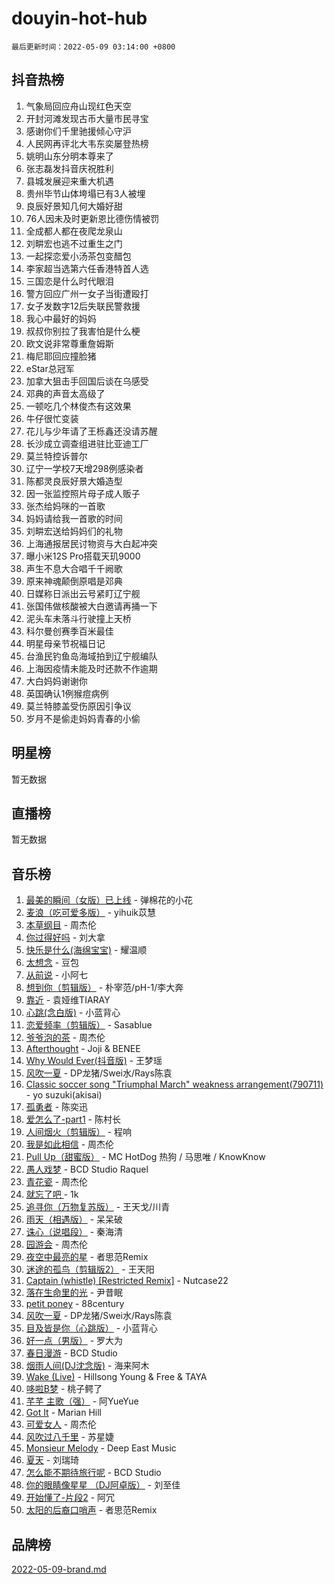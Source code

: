 # douyin-hot-hub

`最后更新时间：2022-05-09 03:14:00 +0800`

## 抖音热榜

1. 气象局回应舟山现红色天空
1. 开封河滩发现古币大量市民寻宝
1. 感谢你们千里驰援倾心守沪
1. 人民网再评北大韦东奕屡登热榜
1. 姚明山东分明本尊来了
1. 张志磊发抖音庆祝胜利
1. 县城发展迎来重大机遇
1. 贵州毕节山体垮塌已有3人被埋
1. 良辰好景知几何大婚好甜
1. 76人因未及时更新恩比德伤情被罚
1. 全成都人都在夜爬龙泉山
1. 刘畊宏也逃不过重生之门
1. 一起探恋爱小汤茶包变醋包
1. 李家超当选第六任香港特首人选
1. 三国恋是什么时代眼泪
1. 警方回应广州一女子当街遭殴打
1. 女子发数字12后失联民警救援
1. 我心中最好的妈妈
1. 叔叔你别拉了我害怕是什么梗
1. 欧文说非常尊重詹姆斯
1. 梅尼耶回应撞脸猪
1. eStar总冠军
1. 加拿大狙击手回国后谈在乌感受
1. 邓典的声音太高级了
1. 一顿吃几个林俊杰有这效果
1. 牛仔很忙变装
1. 花儿与少年请了王栎鑫还没请苏醒
1. 长沙成立调查组进驻比亚迪工厂
1. 莫兰特控诉普尔
1. 辽宁一学校7天增298例感染者
1. 陈都灵良辰好景大婚造型
1. 因一张监控照片母子成人贩子
1. 张杰给妈咪的一首歌
1. 妈妈请给我一首歌的时间
1. 刘畊宏送给妈妈们的礼物
1. 上海通报居民讨物资与大白起冲突
1. 曝小米12S Pro搭载天玑9000
1. 声生不息大合唱千千阙歌
1. 原来神魂颠倒原唱是邓典
1. 日媒称日派出云号紧盯辽宁舰
1. 张国伟做核酸被大白邀请再捅一下
1. 泥头车未落斗行驶撞上天桥
1. 科尔曼创赛季百米最佳
1. 明星母亲节祝福日记
1. 台渔民钓鱼岛海域拍到辽宁舰编队
1. 上海因疫情未能及时还款不作逾期
1. 大白妈妈谢谢你
1. 英国确认1例猴痘病例
1. 莫兰特膝盖受伤原因引争议
1. 岁月不是偷走妈妈青春的小偷

## 明星榜

暂无数据

## 直播榜

暂无数据

## 音乐榜

1. [最美的瞬间（女版）已上线](https://sf3-cdn-tos.douyinstatic.com/obj/tos-cn-ve-2774/527ce7f66142422e8d0727588b4f7c73) - 弹棉花的小花
1. [麦浪（吃可爱多版）](https://sf3-cdn-tos.douyinstatic.com/obj/tos-cn-ve-2774/fb2bf2aaa2854aaa8ec0fcfabbee4bd8) - yihuik苡慧
1. [本草纲目]() - 周杰伦
1. [你过得好吗]() - 刘大拿
1. [快乐是什么(海绵宝宝)](https://sf3-cdn-tos.douyinstatic.com/obj/tos-cn-ve-2774/c4bb2c16b7f24d34af3edcfb56be2d66) - 耀温顺
1. [太想念]() - 豆包
1. [从前说]() - 小阿七
1. [想到你（剪辑版）]() - 朴宰范/pH-1/李大奔
1. [靠近]() - 袁娅维TIARAY
1. [心跳(念白版)](https://sf6-cdn-tos.douyinstatic.com/obj/tos-cn-ve-2774/a57e8cac11fe46e8932f59ddd8a7c03e) - 小蓝背心
1. [恋爱频率（剪辑版）](https://sf6-cdn-tos.douyinstatic.com/obj/tos-cn-ve-2774/5fe5fbbb62d9433798e07a2fddb2213d) - Sasablue
1. [爷爷泡的茶]() - 周杰伦
1. [Afterthought](https://sf3-cdn-tos.douyinstatic.com/obj/tos-cn-ve-2774/5b832cdf45494148ba3c17fc04eec659) - Joji & BENEE
1. [Why Would Ever(抖音版)](https://sf6-cdn-tos.douyinstatic.com/obj/tos-cn-ve-2774/2a3916415e4a4ac2b3262d6ad0ef853c) - 王梦瑶
1. [风吹一夏](https://sf3-cdn-tos.douyinstatic.com/obj/tos-cn-ve-2774/64b5a4609eb843c29c974d39d4d5d058) - DP龙猪/Swei水/Rays陈袁
1. [Classic soccer song "Triumphal March" weakness arrangement(790711)](https://sf3-cdn-tos.douyinstatic.com/obj/tos-cn-ve-2774/7881e2ee1b664fe9ae8d0b4e47c46751) - yo suzuki(akisai)
1. [孤勇者]() - 陈奕迅
1. [爱怎么了-part1]() - 陈村长
1. [人间烟火（剪辑版）](https://sf6-cdn-tos.douyinstatic.com/obj/tos-cn-ve-2774/4cebb1e51fcc4572bebc0cee135924a2) - 程响
1. [我是如此相信]() - 周杰伦
1. [Pull Up（甜蜜版）](https://sf6-cdn-tos.douyinstatic.com/obj/tos-cn-ve-2774/64bc67246f5447c3a593a888e3948379) - MC HotDog 热狗 / 马思唯 / KnowKnow
1. [愚人戏梦](https://sf6-cdn-tos.douyinstatic.com/obj/tos-cn-ve-2774/19dbd296fbf64c28867630bd926c813e) - BCD Studio Raquel
1. [青花瓷]() - 周杰伦
1. [就忘了吧 ]() - 1k
1. [追寻你（万物复苏版）](https://sf6-cdn-tos.douyinstatic.com/obj/tos-cn-ve-2774/cfb22ccf85784f2f83bcefe9ad675822) - 王天戈/川青
1. [雨天（相遇版）]() - 呆呆破
1. [诛心（说唱段）]() - 秦海清
1. [园游会]() - 周杰伦
1. [夜空中最亮的星](https://sf6-cdn-tos.douyinstatic.com/obj/tos-cn-ve-2774/cd6eff61e2364374acb5fa54b61db9f8) - 者思范Remix
1. [迷途的孤鸟（剪辑版2）](https://sf3-cdn-tos.douyinstatic.com/obj/tos-cn-ve-2774/2e66f1fbe49240fd8c37a0e510129c89) - 王天阳
1. [Captain (whistle) [Restricted Remix]](https://sf6-cdn-tos.douyinstatic.com/obj/tos-cn-ve-2774/762266c11e97422eb5b70dbcbc04b5e9) - Nutcase22
1. [落在生命里的光](https://sf6-cdn-tos.douyinstatic.com/obj/tos-cn-ve-2774/6a3ac5299a304a0babc779305d06ec09) - 尹昔眠
1. [petit poney](https://sf6-cdn-tos.douyinstatic.com/obj/tos-cn-ve-2774/22115febaa06423fadf2d8df1cc3175e) - 88century
1. [风吹一夏](https://sf6-cdn-tos.douyinstatic.com/obj/tos-cn-ve-2774/4a925585bb8c477698f9003d867b9ca5) - DP龙猪/Swei水/Rays陈袁
1. [目及皆是你（心跳版）]() - 小蓝背心
1. [好一点（男版）]() - 罗大为
1. [春日漫游](https://sf6-cdn-tos.douyinstatic.com/obj/tos-cn-ve-2774/614f052b8f134eee85f8160524ce2f33) - BCD Studio
1. [烟雨人间(DJ沈念版)]() - 海来阿木
1. [Wake (Live)]() - Hillsong Young & Free & TAYA
1. [哆啦B梦](https://sf3-cdn-tos.douyinstatic.com/obj/tos-cn-ve-2774/11d91e597d504e8888820e5a70a9f69f) - 桃子鳄了
1. [芊芊 主歌（强）]() - 阿YueYue
1. [Got It](https://sf6-cdn-tos.douyinstatic.com/obj/tos-cn-ve-2774/52beee96a47f4baa98c0dfd808729654) - Marian Hill
1. [可爱女人]() - 周杰伦
1. [风吹过八千里](https://sf3-cdn-tos.douyinstatic.com/obj/tos-cn-ve-2774/a1a6ff5c96de4f13890fedc3fd6d4c76) - 苏星婕
1. [Monsieur Melody]() - Deep East Music
1. [夏天]() - 刘瑞琦
1. [怎么能不期待旅行呢](https://sf6-cdn-tos.douyinstatic.com/obj/tos-cn-ve-2774/dd8251460a644a5d835576805dcbe33b) - BCD Studio
1. [你的眼睛像星星 （DJ阿卓版）]() - 刘至佳
1. [开始懂了-片段2]() - 阿冗
1. [太阳的后裔口哨声](https://sf3-cdn-tos.douyinstatic.com/obj/tos-cn-ve-2774/4ae3abb5980e4e9792d273644a46d7ec) - 者思范Remix

## 品牌榜

[2022-05-09-brand.md](2022-05-09-brand.md)
